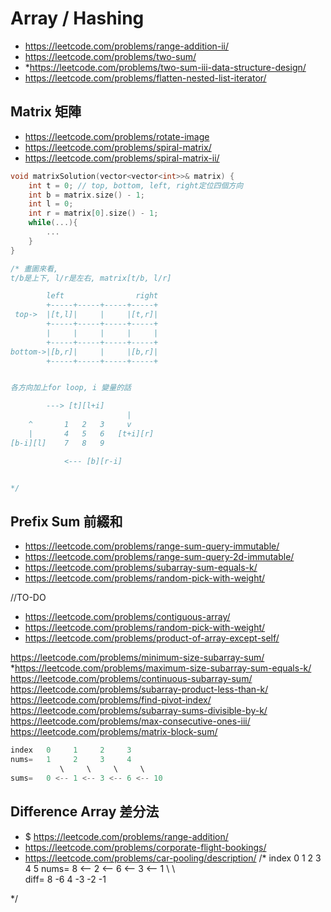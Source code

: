 # Array / Hashing
- https://leetcode.com/problems/range-addition-ii/
- https://leetcode.com/problems/two-sum/
- *https://leetcode.com/problems/two-sum-iii-data-structure-design/
- https://leetcode.com/problems/flatten-nested-list-iterator/


## Matrix 矩陣
- https://leetcode.com/problems/rotate-image
- https://leetcode.com/problems/spiral-matrix/
- https://leetcode.com/problems/spiral-matrix-ii/

```cpp
void matrixSolution(vector<vector<int>>& matrix) {
    int t = 0; // top, bottom, left, right定位四個方向
    int b = matrix.size() - 1;
    int l = 0;
    int r = matrix[0].size() - 1;
    while(...){
        ...
    }
}
```
```cpp
/* 畫圖來看, 
t/b是上下, l/r是左右, matrix[t/b, l/r]

        left                right
        +-----+-----+-----+-----+
 top->  |[t,l]|     |     |[t,r]|
        +-----+-----+-----+-----+
        |     |     |     |     |
        +-----+-----+-----+-----+
bottom->|[b,r]|     |     |[b,r]|
        +-----+-----+-----+-----+


各方向加上for loop, i 變量的話

        ---> [t][l+i]
                          |
    ^       1   2   3     v
    |       4   5   6   [t+i][r]
[b-i][l]    7   8   9

            <--- [b][r-i]


*/
```


## Prefix Sum 前綴和
- https://leetcode.com/problems/range-sum-query-immutable/
- https://leetcode.com/problems/range-sum-query-2d-immutable/
- https://leetcode.com/problems/subarray-sum-equals-k/
- https://leetcode.com/problems/random-pick-with-weight/

//TO-DO
- https://leetcode.com/problems/contiguous-array/
- https://leetcode.com/problems/random-pick-with-weight/
- https://leetcode.com/problems/product-of-array-except-self/

https://leetcode.com/problems/minimum-size-subarray-sum/
*https://leetcode.com/problems/maximum-size-subarray-sum-equals-k/
https://leetcode.com/problems/continuous-subarray-sum/
https://leetcode.com/problems/subarray-product-less-than-k/
https://leetcode.com/problems/find-pivot-index/
https://leetcode.com/problems/subarray-sums-divisible-by-k/
https://leetcode.com/problems/max-consecutive-ones-iii/
https://leetcode.com/problems/matrix-block-sum/
```cpp
index   0     1     2     3
nums=   1     2     3     4
           \     \     \     \
sums=   0 <-- 1 <-- 3 <-- 6 <-- 10      

```


## Difference Array 差分法
- $ https://leetcode.com/problems/range-addition/
- https://leetcode.com/problems/corporate-flight-bookings/
- https://leetcode.com/problems/car-pooling/description/
/*
index   0     1     2     3     4     5
nums=   8 <-- 2 <-- 6 <-- 3 <-- 1 
            \     \     \
diff=   8     -6    4     -3    -2    -1
    
*/